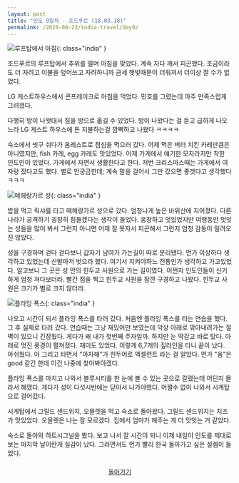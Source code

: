 ```yaml
---
layout: post
title: "인도 9일차 - 조드푸르 (18.03.18)"
permalink: /2020-08-23/india-travel/day9/
---
```

![루프탑에서 아침](https://www.notion.so/image/https%3A%2F%2Fs3-us-west-2.amazonaws.com%2Fsecure.notion-static.com%2F92bcb4a5-2b68-4f86-8865-695e8dfa8e7c%2FP20180318_103855627_14776D89-9D1F-4958-AA9E-985F80A5E43D_(1).jpg?table=block&id=c6c54ba0-fc42-4a84-8be0-e674875850ad&width=1060&userId=&cache=v2){: class="india" }

조드푸르의 루프탑에서 추위를 떨며 아침을 맞았다. 계속 자다 깨서 피곤했다. 조금이라도 더 자려고 이불을 덮어쓰고 자려하니까 금세 햇빛때문이 더워져서 더이상 잘 수가 없었다.

LG 게스트하우스에서 콘프레이크로 아침을 먹었다. 민호를 그렸는데 아주 만족스럽게 그려졌다.

다행히 방이 나왓대서 짐을 방으로 옮길 수 있었다. 방이 나왔다는 걸 듣고 급하게 나오느라 LG 게스트 하우스에 돈 지불하는걸 깜빡하고 나왔다 ㅋㅋㅋㅋ

숙소에서 씻구 쉬다가 옴레스트로 점심을 먹으러 갔다. 어제 먹은 버터 치킨 카레만큼은 아니였지만, fish 카레, egg 카레도 맛있었다. 어제 가게에서 얘기한 모자라지만 착한 인도인이 있었다. 가게에서 자면서 생활한다고 한다. 저번 크리스마스때는 가게에서 여자랑 잤다고도 했다. 별로 안궁금한데; 계속 말을 걸어서 그만 갔으면 좋겟다고 생각했다 ㅋㅋㅋ

![메헤랑가르 성](https://www.notion.so/image/https%3A%2F%2Fs3-us-west-2.amazonaws.com%2Fsecure.notion-static.com%2Fefd70b04-6807-47f1-b5d8-526f49d74f45%2FP20180318_180357931_813812E7-345B-4EB0-AE3C-C74C3D10A556.jpg?table=block&id=86b9cb34-1e1f-413c-bb05-e50a76aec151&width=770&userId=&cache=v2){: class="india" }

밥을 먹고 릭샤를 타고 메헤랑가르 성으로 갔다. 엄청나게 높은 바위산에 지어졌다. 다른 나라가 공격하기 굉장히 힘들겠다는 생각이 들었다. 웅장하고 멋있었지만 여행동안 멋잇는 성들을 많이 봐서 그런지 아니면 어제 잘 못자서 피곤해서 그런지 엄청 감동이 밀려오진 않았다.

성을 구경하며 걷다 걷다보니 갑자기 남여가 가는길이 따로 분리됐다. 먼가 이상하다 생각하고 있었는데 신발마저 벗으라 했다. 여기서 지켜야하느 전통인가 생각하고 가고있었다. 알고보니 그 곳은 성 안의 힌두교 사원으로 가는 길이였다. 어쩐지 인도인들이 신기하게 엄청 쳐다보더라. 빨간 점을 찍고 힌두교 사원을 잠깐 구경하고 나왔다. 힌두교 사원은 크기가 별로 크지 않더라.

![플라잉 폭스](https://www.notion.so/image/https%3A%2F%2Fs3-us-west-2.amazonaws.com%2Fsecure.notion-static.com%2F0db7e695-4323-4a80-99f5-b5caa155da2e%2FP20180318_205703145_A78BDCDF-38D0-4F77-8D3E-5C96093871CE.jpg?table=block&id=21017958-4fa4-445b-b764-09d668c4bc15&width=1060&userId=&cache=v2){: class="india" }

나오고 시간이 되서 플라잉 폭스를 타러 갔다. 처음엔 플라잉 폭스를 타는 연습을 했다. 그 후 실제로 타러 갔다. 연습때는 그낭 재밌어만 보였는데 막상 아래로 깎아내려가는 절벽이 있으니 긴장됬다. 게다가 왜 내가 첫번째 주자일까. 하지만 눈 딱감고 바로 탔다. 아래로 멋진 풍경이 펼쳐졌다. 재미도 있었다. 이렇게 6,7개의 짚라인을 타니 끝이 났다. 아쉬웠다. 아 그리고 타면서 "아차해"가 힌두어로 엑셀런트 라는 걸 알았다. 먼가 "옴"은 good 같긴 한데 이건 나중에 찾아봐야겠다.

플라잉 폭스를 마치고 나와서 블루시티를 한 눈에 볼 수 있는 곳으로 갈랬는데 어딘지 몰라서 해맸다. 게다가 성이 다섯시반에는 닫아서 나가야했다. 어쩔수 없이 나와서 시계탑으로 걸어갔다.

시계탑에서 그릴드 샌드위치, 오믈렛을 먹고 숙소로 돌아왔다. 그릴드 샌드위치는 치즈가 맛있었다. 오믈렛은 나는 잘 모르겠다. 집에서 엄마가 해주는 게 더 맛잇는 거 같았다.

숙소로 돌아와 하트시그널을 봤다. 보고 나서 잘 시간이 되니 이제 내일이 인도를 제대로 보는 마지막 날이란게 실감이 났다. 그러면서도 먼가 빨리 한국 돌아가고 싶은 설렘이 들었다.

<div style="text-align: center; padding-top: .5rem;">
<a href="/life/2020-08-23/india-travel">돌아가기</a>
</div>